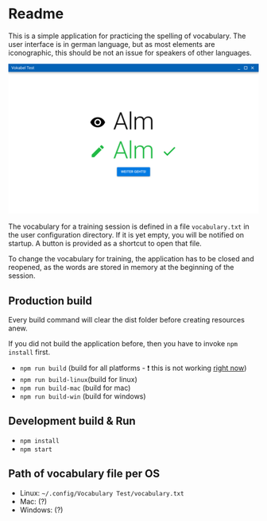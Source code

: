 # Readme

This is a simple application for practicing the spelling of vocabulary. The user interface is in german language, but
as most elements are iconographic, this should be not an issue for speakers of other languages.

![Image of the evaluation page for a single word.](vocabulary-test.jpg "Vocabulary Test Evaluation Page")

The vocabulary for a training session is defined in a file `vocabulary.txt` in the user configuration directory. If it
is yet empty, you will be notified on startup. A button is provided as a shortcut to open that file.

To change the vocabulary for training, the application has to be closed and reopened, as the words are stored in memory
at the beginning of the session.

## Production build

Every build command will clear the dist folder before creating resources anew.

If you did not build the application before, then you have to invoke `npm install` first.

* `npm run build` (build for all platforms - :exclamation: this is not working [right now](https://github.com/floriankraft/vocabulary-test/issues/3))
* `npm run build-linux`(build for linux)
* `npm run build-mac` (build for mac)
* `npm run build-win` (build for windows)

## Development build & Run

* `npm install`
* `npm start`

## Path of vocabulary file per OS

* Linux: `~/.config/Vocabulary Test/vocabulary.txt`
* Mac: (?)
* Windows: (?)
